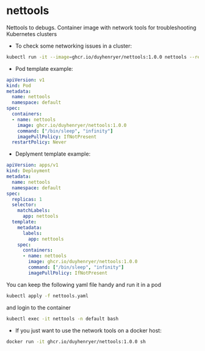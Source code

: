 # nettools
Nettools to debugs. Container image with network tools for troubleshooting Kubernetes clusters

- To check some networking issues in a cluster:

```sh
kubectl run -it --image=ghcr.io/duyhenryer/nettools:1.0.0 nettools --restart=Never -n default
```

- Pod template example:
````yaml
apiVersion: v1
kind: Pod
metadata:
  name: nettools
  namespace: default
spec:
  containers:
  - name: nettools
    image: ghcr.io/duyhenryer/nettools:1.0.0
    command: ["/bin/sleep", "infinity"]
    imagePullPolicy: IfNotPresent
  restartPolicy: Never
````
- Deplyment template example:
```yaml
apiVersion: apps/v1
kind: Deployment
metadata:
  name: nettools
  namespace: default
spec:
  replicas: 1
  selector:
    matchLabels:
      app: nettools
  template:
    metadata:
      labels:
        app: nettools
    spec:
      containers:
      - name: nettools
        image: ghcr.io/duyhenryer/nettools:1.0.0
        command: ["/bin/sleep", "infinity"]
        imagePullPolicy: IfNotPresent
```

You can keep the following yaml file handy and run it in a pod

```sh 
kubectl apply -f nettools.yaml
```
and login to the container
```sh 
kubectl exec -it nettools -n default bash
```
- If you just want to use the network tools on a docker host:

```sh
docker run -it ghcr.io/duyhenryer/nettools:1.0.0 sh
```
